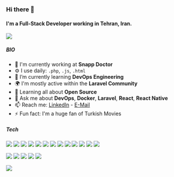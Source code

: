 
### Hi there 👋

#### I'm a Full-Stack Developer working in Tehran, Iran.
![](https://komarev.com/ghpvc/?username=ajangi&color=0069b4)
##### BIO

- 🏢 I'm currently working at **Snapp Doctor**
- ⚙️ I use daily: `.php`, `.js`, `.html`
- 🌱 I’m currently learning **DevOps Engineering**
- 🌍 I'm mostly active within the **Laravel Community**
- 🌱 Learning all about **Open Source**
- 💬 Ask me about **DevOps**, **Docker**, **Laravel**, **React**, **React Native**
- 📫 Reach me: [LinkedIn](https://www.linkedin.com/in/alireza-jangi-9b280867/) - [E-Mail](mailto:ajangi@hotmail.com)
- ⚡️ Fun fact: I'm a huge fan of Turkish Movies
##### Tech
<p>
  <img src="https://img.shields.io/badge/-PHP-bdc3c7?style=flat&logo=PHP"/>
  <img src="https://img.shields.io/badge/-GoLang-bdc3c7?style=flat&logo=Go"/>
  <img src="https://img.shields.io/badge/-Rust-bdc3c7?style=flat&logo=Rust"/>
  <img src="https://img.shields.io/badge/-NodeJs-bdc3c7?style=flat&logo=Node.js"/>
  <img src="https://img.shields.io/badge/-Python-bdc3c7?style=flat&logo=Python"/>
  <img src="https://img.shields.io/badge/-Laravel-bdc3c7?style=flat&logo=Laravel"/>
  <img src="https://img.shields.io/badge/-Lumen-bdc3c7?style=flat&logo=Lumen"/>
  <img src="https://img.shields.io/badge/-Sypfony-bdc3c7?style=flat&logo=Symfony"/>
  <img src="https://img.shields.io/badge/-ExpressJs-bdc3c7?style=flat&logo=Express"/>
  <img src="https://img.shields.io/badge/-React-bdc3c7?style=flat&logo=React"/>
  <img src="https://img.shields.io/badge/-Redux-bdc3c7?style=flat&logo=Redux"/>
  <img src="https://img.shields.io/badge/-React Native-bdc3c7?style=flat&logo=React"/>
  <img src="https://img.shields.io/badge/-Angular-bdc3c7?style=flat&logo=Angular"/>
</p>
<p>
  <img src="https://img.shields.io/badge/-MySql-bdc3c7?style=flat&logo=Mysql"/>
  <img src="https://img.shields.io/badge/-MongoDB-bdc3c7?style=flat&logo=MongoDB"/>
  <img src="https://img.shields.io/badge/-Redis-bdc3c7?style=flat&logo=Redis"/>
  <img src="https://img.shields.io/badge/-PostgreSQL-bdc3c7?style=flat&logo=PostgreSQL"/>
  <img src="https://img.shields.io/badge/-Memcached-bdc3c7?style=flat&logo=Memcached"/>
</p>
<p>
  <img src="https://img.shields.io/badge/-Linux-2c3e50?style=flat&logo=Linux&logoColor=e67e22&labelColor=e67e22"/>
</p>
<!--
**ajangi/ajangi** is a ✨ _special_ ✨ repository because its `README.md` (this file) appears on your GitHub profile.
Here are some ideas to get you started:

- 🔭 I’m currently working on ...
- 🌱 I’m currently learning ...
- 👯 I’m looking to collaborate on ...
- 🤔 I’m looking for help with ...
- 💬 Ask me about ...
- 📫 How to reach me: ...
- 😄 Pronouns: ...
- ⚡ Fun fact: ...
-->
